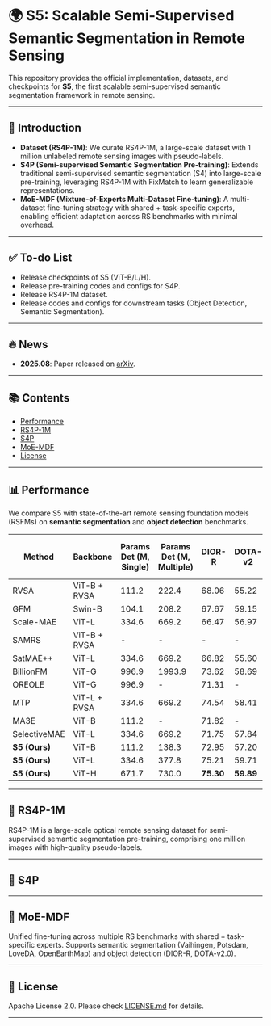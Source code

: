 # 🌍 S5: Scalable Semi-Supervised Semantic Segmentation in Remote Sensing

This repository provides the official implementation, datasets, and checkpoints for **S5**, the first scalable semi-supervised semantic segmentation framework in remote sensing.

------

## 🎯 Introduction

- **Dataset (RS4P-1M)**:
   We curate RS4P-1M, a large-scale dataset with 1 million unlabeled remote sensing images with pseudo-labels.
- **S4P (Semi-supervised Semantic Segmentation Pre-training)**:
   Extends traditional semi-supervised semantic segmentation (S4) into large-scale pre-training, leveraging RS4P-1M with FixMatch to learn generalizable representations.
- **MoE-MDF (Mixture-of-Experts Multi-Dataset Fine-tuning)**:
   A multi-dataset fine-tuning strategy with shared + task-specific experts, enabling efficient adaptation across RS benchmarks with minimal overhead.

------

## ✅ To-do List

-  Release checkpoints of S5 (ViT-B/L/H).
-  Release pre-training codes and configs for S4P.
-  Release RS4P-1M dataset.
-  Release codes and configs for downstream tasks (Object Detection, Semantic Segmentation).

------

## 🔥 News

- **2025.08**: Paper released on [arXiv](https://arxiv.org/abs/2508.12409).

------

## 📚 Contents

- [Performance](#performance)
- [RS4P-1M](#rs4p-1m)
- [S4P](#s4p)
- [MoE-MDF](#moe-mdf)
- [License](#license)

------

## 📊 Performance

We compare S5 with state-of-the-art remote sensing foundation models (RSFMs) on **semantic segmentation** and **object detection** benchmarks.

| Method        | Backbone     | Params Det (M, Single) | Params Det (M, Multiple) | DIOR-R    | DOTA-v2   | Params Seg (M, Single) | Params Seg (M, Multiple) | Vaihingen | Potsdam   | LoveDA    | OpenEarthMap |
| ------------- | ------------ | ---------------------- | ------------------------ | --------- | --------- | ---------------------- | ------------------------ | --------- | --------- | --------- | ------------ |
| RVSA          | ViT-B + RVSA | 111.2                  | 222.4                    | 68.06     | 55.22     | 103.2                  | 412.8                    | 78.49     | 91.58     | 52.44     | 66.63        |
| GFM           | Swin-B       | 104.1                  | 208.2                    | 67.67     | 59.15     | 96.9                   | 387.6                    | 79.61     | 91.85     | 54.98     | 67.78        |
| Scale-MAE     | ViT-L        | 334.6                  | 669.2                    | 66.47     | 56.97     | 327.4                  | 1309.6                   | 78.64     | 91.54     | 53.67     | 68.54        |
| SAMRS         | ViT-B + RVSA | -                      | -                        | -         | -         | 103.2                  | 412.8                    | 78.73     | 91.69     | 53.04     | 67.37        |
| SatMAE++      | ViT-L        | 334.6                  | 669.2                    | 66.82     | 55.60     | 327.4                  | 1309.6                   | 78.80     | 91.64     | 52.82     | 65.62        |
| BillionFM     | ViT-G        | 996.9                  | 1993.9                   | 73.62     | 58.69     | 990.9                  | -                        | -         | 92.58     | 54.40     | -            |
| OREOLE        | ViT-G        | 996.9                  | -                        | 71.31     | -         | 990.9                  | -                        | -         | 92.20     | 54.00     | -            |
| MTP           | ViT-L + RVSA | 334.6                  | 669.2                    | 74.54     | 58.41     | 327.4                  | 1309.6                   | 80.62     | 92.47     | 54.16     | 69.04        |
| MA3E          | ViT-B        | 111.2                  | -                        | 71.82     | -         | 103.2                  | -                        | -         | 91.50     | -         | -            |
| SelectiveMAE  | ViT-L        | 334.6                  | 669.2                    | 71.75     | 57.84     | 327.4                  | 1309.6                   | 80.45     | 92.78     | 54.31     | 69.30        |
| **S5 (Ours)** | ViT-B        | 111.2                  | 138.3                    | 72.95     | 57.20     | 103.2                  | 160.4                    | 79.85     | 92.40     | 54.02     | 68.65        |
| **S5 (Ours)** | ViT-L        | 334.6                  | 377.8                    | 75.21     | 59.71     | 327.4                  | 435.0                    | 80.72     | 92.78     | **55.67** | 69.66        |
| **S5 (Ours)** | ViT-H        | 671.7                  | 730.0                    | **75.30** | **59.89** | 663.4                  | 824.5                    | **80.85** | **92.97** | 55.65     | **70.02**    |

------

## 🚀 RS4P-1M

RS4P-1M is a large-scale optical remote sensing dataset for semi-supervised semantic segmentation pre-training, comprising one million images with high-quality pseudo-labels.

------

## 🚀 S4P

------

## 🚀 MoE-MDF

Unified fine-tuning across multiple RS benchmarks with shared + task-specific experts.
 Supports semantic segmentation (Vaihingen, Potsdam, LoveDA, OpenEarthMap) and object detection (DIOR-R, DOTA-v2.0).

------

## 🤝 License

Apache License 2.0. Please check [LICENSE.md](https://chatgpt.com/c/docs/LICENSE.md) for details.

------
